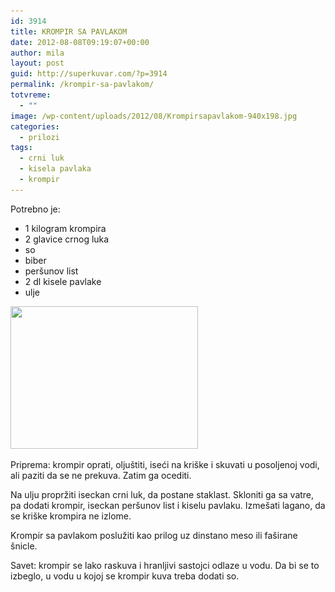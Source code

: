 ```yaml
---
id: 3914
title: KROMPIR SA PAVLAKOM
date: 2012-08-08T09:19:07+00:00
author: mila
layout: post
guid: http://superkuvar.com/?p=3914
permalink: /krompir-sa-pavlakom/
totvreme:
  - ""
image: /wp-content/uploads/2012/08/Krompirsapavlakom-940x198.jpg
categories:
  - prilozi
tags:
  - crni luk
  - kisela pavlaka
  - krompir
---
```

Potrebno je:

  * 1 kilogram krompira
  * 2 glavice crnog luka
  * so
  * biber
  * peršunov list
  * 2 dl kisele pavlake
  * ulje

<img class="alignnone size-medium wp-image-3916" title="Krompirsapavlakom" src="/wp-content/uploads/2012/08/Krompirsapavlakom-e1344334842831-300x228.jpg" alt="" width="300" height="228" srcset="/wp-content/uploads/2012/08/Krompirsapavlakom-e1344334842831-300x228.jpg 300w, /wp-content/uploads/2012/08/Krompirsapavlakom-e1344334842831-1024x778.jpg 1024w" sizes="(max-width: 300px) 100vw, 300px" /> 

Priprema: krompir oprati, oljuštiti, iseći na kriške i skuvati u posoljenoj vodi, ali paziti da se ne prekuva. Zatim ga ocediti.

Na ulju propržiti iseckan crni luk, da postane staklast. Skloniti ga sa vatre, pa dodati krompir, iseckan peršunov list i kiselu pavlaku. Izmešati lagano, da se kriške krompira ne izlome.

Krompir sa pavlakom poslužiti kao prilog uz dinstano meso ili faširane šnicle.

Savet: krompir se lako raskuva i hranljivi sastojci odlaze u vodu. Da bi se to izbeglo, u vodu u kojoj se krompir kuva treba dodati so.